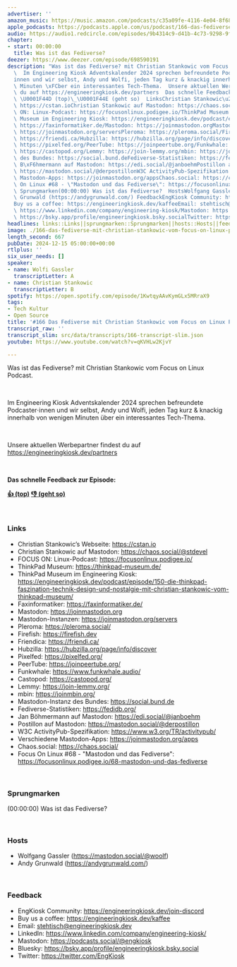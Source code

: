 ```yaml
---
advertiser: ''
amazon_music: https://music.amazon.com/podcasts/c35a09fe-4116-4e04-8f68-77d61b112e46/episodes/c0c613c9-b0d9-408b-9a65-27bcdcb61435/engineering-kiosk-166-das-fediverse-mit-christian-stankowic-vom-focus-on-linux-podcast
apple_podcasts: https://podcasts.apple.com/us/podcast/166-das-fediverse-mit-christian-stankowic-vom-focus/id1603082924?i=1000680402748&uo=4
audio: https://audio1.redcircle.com/episodes/9b4314c9-d41b-4c73-9298-9fde72003393/stream.mp3
chapter:
- start: 00:00:00
  title: Was ist das Fediverse?
deezer: https://www.deezer.com/episode/698590191
description: "Was ist das Fediverse? mit Christian Stankowic vom Focus on Linux Podcast.\
  \  Im Engineering Kiosk Adventskalender 2024 sprechen befreundete Podcaster\u22C5\
  innen und wir selbst, Andy und Wolfi, jeden Tag kurz & knackig innerhalb von wenigen\
  \ Minuten \xFCber ein interessantes Tech-Thema.  Unsere aktuellen Werbepartner findest\
  \ du auf https://engineeringkiosk.dev/partners  Das schnelle Feedback zur Episode:\
  \ \U0001F44D (top)\_\U0001F44E (geht so)  LinksChristian Stankowic\u2019s Webseite:\
  \ https://cstan.ioChristian Stankowic auf Mastodon: https://chaos.social/@stdevelFOCUS\
  \ ON: Linux-Podcast: https://focusonlinux.podigee.io/ThinkPad Museum: https://thinkpad-museum.de/ThinkPad\
  \ Museum im Engineering Kiosk: https://engineeringkiosk.dev/podcast/episode/150-die-thinkpad-faszination-technik-design-und-nostalgie-mit-christian-stankowic-vom-thinkpad-museum/Faxinformatiker:\
  \ https://faxinformatiker.de/Mastodon: https://joinmastodon.orgMastodon-Instanzen:\
  \ https://joinmastodon.org/serversPleroma: https://pleroma.social/Firefish: https://firefish.devFriendica:\
  \ https://friendi.ca/Hubzilla: https://hubzilla.org/page/info/discoverPixelfed:\
  \ https://pixelfed.org/PeerTube: https://joinpeertube.org/Funkwhale: https://www.funkwhale.audio/Castopod:\
  \ https://castopod.org/Lemmy: https://join-lemmy.org/mbin: https://joinmbin.org/Mastodon-Instanz\
  \ des Bundes: https://social.bund.deFediverse-Statistiken: https://fedidb.org/Jan\
  \ B\xF6hmermann auf Mastodon: https://edi.social/@janboehmPostillon auf Mastodon:\
  \ https://mastodon.social/@derpostillonW3C ActivityPub-Spezifikation: https://www.w3.org/TR/activitypub/Verschiedene\
  \ Mastodon-Apps: https://joinmastodon.org/appsChaos.social: https://chaos.social/Focus\
  \ On Linux #68 - \"Mastodon und das Fediverse\": https://focusonlinux.podigee.io/68-mastodon-und-das-fediverse\
  \ Sprungmarken(00:00:00) Was ist das Fediverse?  HostsWolfgang Gassler (https://mastodon.social/@woolf)Andy\
  \ Grunwald (https://andygrunwald.com/) FeedbackEngKiosk Community: https://engineeringkiosk.dev/join-discord\_\
  Buy us a coffee: https://engineeringkiosk.dev/kaffeeEmail: stehtisch@engineeringkiosk.devLinkedIn:\
  \ https://www.linkedin.com/company/engineering-kiosk/Mastodon: https://podcasts.social/@engkioskBluesky:\
  \ https://bsky.app/profile/engineeringkiosk.bsky.socialTwitter: https://twitter.com/EngKiosk"
headlines: links::Links||sprungmarken::Sprungmarken||hosts::Hosts||feedback::Feedback
image: ./166-das-fediverse-mit-christian-stankowic-vom-focus-on-linux-podcast.jpg
length_second: 667
pubDate: 2024-12-15 05:00:00+00:00
rtlplus: ''
six_user_needs: []
speaker:
- name: Wolfi Gassler
  transcriptLetter: A
- name: Christian Stankowic
  transcriptLetter: B
spotify: https://open.spotify.com/episode/1KwtqyAAvKymGLx5MRraX9
tags:
- Tech Kultur
- Open Source
title: '#166 Das Fediverse mit Christian Stankowic vom Focus on Linux Podcast'
transcript_raw: ''
transcript_slim: src/data/transcripts/166-transcript-slim.json
youtube: https://www.youtube.com/watch?v=qKVHLw2KjvY

---
```

<p>Was ist das Fediverse? mit Christian Stankowic vom Focus on Linux Podcast.</p><p><br></p><p>Im Engineering Kiosk Adventskalender 2024 sprechen befreundete Podcaster⋅innen und wir selbst, Andy und Wolfi, jeden Tag kurz &amp; knackig innerhalb von wenigen Minuten über ein interessantes Tech-Thema.</p><p><br></p><p>Unsere aktuellen Werbepartner findest du auf <a href="https://engineeringkiosk.dev/partners">https://engineeringkiosk.dev/partners</a></p><p><br></p><p><strong>Das schnelle Feedback zur Episode:</strong></p><p><a href="https://api.openpodcast.dev/feedback/166/upvote" rel="nofollow"><strong>👍 (top)</strong></a><strong> </strong><a href="https://api.openpodcast.dev/feedback/166/downvote" rel="nofollow"><strong>👎 (geht so)</strong></a></p><p><br></p><h3 id="links">Links</h3><ul><li>Christian Stankowic’s Webseite: <a href="https://cstan.io" rel="nofollow">https://cstan.io</a></li><li>Christian Stankowic auf Mastodon: <a href="https://chaos.social/@stdevel" rel="nofollow">https://chaos.social/@stdevel</a></li><li>FOCUS ON: Linux-Podcast: <a href="https://focusonlinux.podigee.io/" rel="nofollow">https://focusonlinux.podigee.io/</a></li><li>ThinkPad Museum: <a href="https://thinkpad-museum.de/" rel="nofollow">https://thinkpad-museum.de/</a></li><li>ThinkPad Museum im Engineering Kiosk: <a href="https://engineeringkiosk.dev/podcast/episode/150-die-thinkpad-faszination-technik-design-und-nostalgie-mit-christian-stankowic-vom-thinkpad-museum/">https://engineeringkiosk.dev/podcast/episode/150-die-thinkpad-faszination-technik-design-und-nostalgie-mit-christian-stankowic-vom-thinkpad-museum/</a></li><li>Faxinformatiker: <a href="https://faxinformatiker.de/" rel="nofollow">https://faxinformatiker.de/</a></li><li>Mastodon: <a href="https://joinmastodon.org" rel="nofollow">https://joinmastodon.org</a></li><li>Mastodon-Instanzen: <a href="https://joinmastodon.org/servers" rel="nofollow">https://joinmastodon.org/servers</a></li><li>Pleroma: <a href="https://pleroma.social/" rel="nofollow">https://pleroma.social/</a></li><li>Firefish: <a href="https://firefish.dev" rel="nofollow">https://firefish.dev</a></li><li>Friendica: <a href="https://friendi.ca/" rel="nofollow">https://friendi.ca/</a></li><li>Hubzilla: <a href="https://hubzilla.org/page/info/discover" rel="nofollow">https://hubzilla.org/page/info/discover</a></li><li>Pixelfed: <a href="https://pixelfed.org/" rel="nofollow">https://pixelfed.org/</a></li><li>PeerTube: <a href="https://joinpeertube.org/" rel="nofollow">https://joinpeertube.org/</a></li><li>Funkwhale: <a href="https://www.funkwhale.audio/" rel="nofollow">https://www.funkwhale.audio/</a></li><li>Castopod: <a href="https://castopod.org/" rel="nofollow">https://castopod.org/</a></li><li>Lemmy: <a href="https://join-lemmy.org/" rel="nofollow">https://join-lemmy.org/</a></li><li>mbin: <a href="https://joinmbin.org/" rel="nofollow">https://joinmbin.org/</a></li><li>Mastodon-Instanz des Bundes: <a href="https://social.bund.de" rel="nofollow">https://social.bund.de</a></li><li>Fediverse-Statistiken: <a href="https://fedidb.org/" rel="nofollow">https://fedidb.org/</a></li><li>Jan Böhmermann auf Mastodon: <a href="https://edi.social/@janboehm" rel="nofollow">https://edi.social/@janboehm</a></li><li>Postillon auf Mastodon: <a href="https://mastodon.social/@derpostillon" rel="nofollow">https://mastodon.social/@derpostillon</a></li><li>W3C ActivityPub-Spezifikation: <a href="https://www.w3.org/TR/activitypub/" rel="nofollow">https://www.w3.org/TR/activitypub/</a></li><li>Verschiedene Mastodon-Apps: <a href="https://joinmastodon.org/apps" rel="nofollow">https://joinmastodon.org/apps</a></li><li>Chaos.social: <a href="https://chaos.social/" rel="nofollow">https://chaos.social/</a></li><li>Focus On Linux #68 - &#34;Mastodon und das Fediverse&#34;: <a href="https://focusonlinux.podigee.io/68-mastodon-und-das-fediverse" rel="nofollow">https://focusonlinux.podigee.io/68-mastodon-und-das-fediverse</a></li></ul><p><br></p><h3 id="sprungmarken">Sprungmarken</h3><p>(00:00:00) Was ist das Fediverse?</p><p><br></p><h3 id="hosts">Hosts</h3><ul><li>Wolfgang Gassler (<a href="https://mastodon.social/@woolf" rel="nofollow">https://mastodon.social/@woolf</a>)</li><li>Andy Grunwald (<a href="https://andygrunwald.com/" rel="nofollow">https://andygrunwald.com/</a>)</li></ul><p><br></p><h3 id="feedback">Feedback</h3><ul><li>EngKiosk Community: <a href="https://engineeringkiosk.dev/join-discord">https://engineeringkiosk.dev/join-discord</a> </li><li>Buy us a coffee: <a href="https://engineeringkiosk.dev/kaffee">https://engineeringkiosk.dev/kaffee</a></li><li>Email: <a href="mailto:stehtisch@engineeringkiosk.dev" rel="nofollow">stehtisch@engineeringkiosk.dev</a></li><li>LinkedIn: <a href="https://www.linkedin.com/company/engineering-kiosk/" rel="nofollow">https://www.linkedin.com/company/engineering-kiosk/</a></li><li>Mastodon: <a href="https://podcasts.social/@engkiosk" rel="nofollow">https://podcasts.social/@engkiosk</a></li><li>Bluesky: <a href="https://bsky.app/profile/engineeringkiosk.bsky.social" rel="nofollow">https://bsky.app/profile/engineeringkiosk.bsky.social</a></li><li>Twitter: <a href="https://twitter.com/EngKiosk" rel="nofollow">https://twitter.com/EngKiosk</a></li></ul>